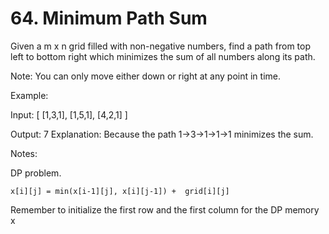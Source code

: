 # 64. Minimum Path Sum

Given a m x n grid filled with non-negative numbers, find a path from top left to bottom right which minimizes the sum of all numbers along its path.

Note: You can only move either down or right at any point in time.

Example:

Input:
[
  [1,3,1],
  [1,5,1],
  [4,2,1]
]

Output: 7
Explanation: Because the path 1→3→1→1→1 minimizes the sum.


Notes:

DP problem.

    x[i][j] = min(x[i-1][j], x[i][j-1]) +  grid[i][j]

Remember to initialize the first row and the first column for the DP memory x
